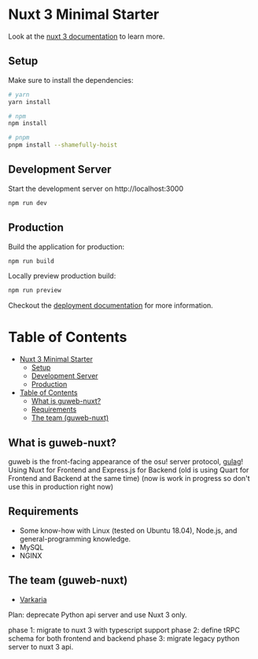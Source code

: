 # Nuxt 3 Minimal Starter

Look at the [nuxt 3 documentation](https://v3.nuxtjs.org) to learn more.

## Setup

Make sure to install the dependencies:

```bash
# yarn
yarn install

# npm
npm install

# pnpm
pnpm install --shamefully-hoist
```

## Development Server

Start the development server on http://localhost:3000

```bash
npm run dev
```

## Production

Build the application for production:

```bash
npm run build
```

Locally preview production build:

```bash
npm run preview
```

Checkout the [deployment documentation](https://v3.nuxtjs.org/guide/deploy/presets) for more information.


Table of Contents
==================
- [Nuxt 3 Minimal Starter](#nuxt-3-minimal-starter)
  - [Setup](#setup)
  - [Development Server](#development-server)
  - [Production](#production)
- [Table of Contents](#table-of-contents)
  - [What is guweb-nuxt?](#what-is-guweb-nuxt)
  - [Requirements](#requirements)
  - [The team (guweb-nuxt)](#the-team-guweb-nuxt)

What is guweb-nuxt?
------

guweb is the front-facing appearance of the osu! server protocol, [gulag](https://github.com/cmyui/gulag)!
Using Nuxt for Frontend and Express.js for Backend (old is using Quart for Frontend and Backend at the same time)
(now is work in progress so don't use this in production right now)

Requirements
------

- Some know-how with Linux (tested on Ubuntu 18.04), Node.js, and general-programming knowledge.
- MySQL
- NGINX

The team (guweb-nuxt)
------
- [Varkaria](https://github.com/Varkaria)


Plan: deprecate Python api server and use Nuxt 3 only.

phase 1: migrate to nuxt 3 with typescript support
phase 2: define tRPC schema for both frontend and backend
phase 3: migrate legacy python server to nuxt 3 api.